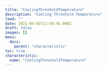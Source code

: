 ```yaml
---
title: "CoolingThresholdTemperature"
description: "Cooling Threshold Temperature"
lead: ""
date: 2021-04-05T11:54:45.000Z
draft: false
images: []
menu:
  docs:
    parent: "characteristic"
toc: true
characteristic:
  name: "CoolingThresholdTemperature"
---
```

